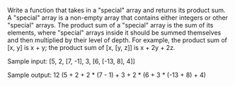 Write a function that takes in a "special" array and returns its product sum. A "special" array is a non-empty array that contains either integers or other "special" arrays. The product sum of a "special" array is the sum of its elements, where "special" arrays inside it should be summed themselves and then multiplied by their level of depth. For example, the product sum of [x, y] is x + y; the product sum of [x, [y, z]] is x + 2y + 2z.

Sample input: [5, 2, [7, -1], 3, [6, [-13, 8], 4]]

Sample output: 12 (5 + 2 + 2 * (7 - 1) + 3 + 2 * (6 + 3 * (-13 + 8) + 4)